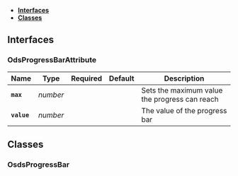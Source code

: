 * [**Interfaces**](#interfaces)
* [**Classes**](#classes)

## Interfaces

### OdsProgressBarAttribute
|Name | Type | Required | Default | Description|
|---|---|:---:|---|---|
|**`max`** | _number_ |  |  | Sets the maximum value the progress can reach|
|**`value`** | _number_ |  |  | The value of the progress bar|

## Classes

### OsdsProgressBar